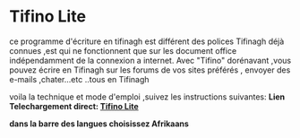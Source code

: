 # Tifino Lite #

ce programme d'écriture en tifinagh est différent des polices Tifinagh déjà connues ,est qui ne fonctionnent que sur les document office indépendamment de la connexion a internet.
Avec "Tifino" dorénavant ,vous pouvez écrire en Tifinagh sur les forums de vos sites préférés ,
envoyer des e-mails ,chater...etc ..tous en Tifinagh

voila la technique et mode d'emploi ,suivez les instructions suivantes:
**Lien Telechargement direct:  [Tifino Lite](http://tifino.googlecode.com/files/Tifino%20lite.exe)**

**dans la barre des langues choisissez Afrikaans**

